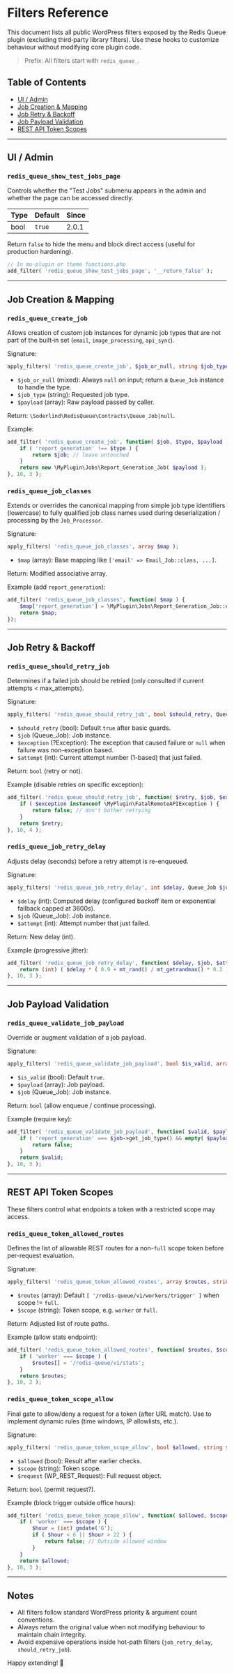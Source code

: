 # Filters Reference

This document lists all public WordPress filters exposed by the Redis Queue plugin (excluding third‑party library filters). Use these hooks to customize behaviour without modifying core plugin code.

> Prefix: All filters start with `redis_queue_`.

## Table of Contents
- [UI / Admin](#ui--admin)
- [Job Creation & Mapping](#job-creation--mapping)
- [Job Retry & Backoff](#job-retry--backoff)
- [Job Payload Validation](#job-payload-validation)
- [REST API Token Scopes](#rest-api-token-scopes)

---
## UI / Admin
### `redis_queue_show_test_jobs_page`
Controls whether the "Test Jobs" submenu appears in the admin and whether the page can be accessed directly.

| Type | Default | Since |
|------|---------|-------|
| bool  | `true` | 2.0.1 |

Return `false` to hide the menu and block direct access (useful for production hardening).

```php
// In mu-plugin or theme functions.php
add_filter( 'redis_queue_show_test_jobs_page', '__return_false' );
```

---
## Job Creation & Mapping
### `redis_queue_create_job`
Allows creation of custom job instances for dynamic job types that are not part of the built‑in set (`email`, `image_processing`, `api_sync`).

Signature:
```php
apply_filters( 'redis_queue_create_job', $job_or_null, string $job_type, array $payload );
```
- `$job_or_null` (mixed): Always `null` on input; return a `Queue_Job` instance to handle the type.
- `$job_type` (string): Requested job type.
- `$payload` (array): Raw payload passed by caller.

Return: `\Soderlind\RedisQueue\Contracts\Queue_Job|null`.

Example:
```php
add_filter( 'redis_queue_create_job', function( $job, $type, $payload ) {
    if ( 'report_generation' !== $type ) {
        return $job; // leave untouched
    }
    return new \MyPlugin\Jobs\Report_Generation_Job( $payload );
}, 10, 3 );
```

### `redis_queue_job_classes`
Extends or overrides the canonical mapping from simple job type identifiers (lowercase) to fully qualified job class names used during deserialization / processing by the `Job_Processor`.

Signature:
```php
apply_filters( 'redis_queue_job_classes', array $map );
```
- `$map` (array): Base mapping like `['email' => Email_Job::class, ...]`.

Return: Modified associative array.

Example (add `report_generation`):
```php
add_filter( 'redis_queue_job_classes', function( $map ) {
    $map['report_generation'] = \MyPlugin\Jobs\Report_Generation_Job::class;
    return $map;
});
```

---
## Job Retry & Backoff
### `redis_queue_should_retry_job`
Determines if a failed job should be retried (only consulted if current attempts < max_attempts).

Signature:
```php
apply_filters( 'redis_queue_should_retry_job', bool $should_retry, Queue_Job $job, ?\Exception $exception, int $attempt );
```
- `$should_retry` (bool): Default `true` after basic guards.
- `$job` (Queue_Job): Job instance.
- `$exception` (?Exception): The exception that caused failure or `null` when failure was non-exception based.
- `$attempt` (int): Current attempt number (1-based) that just failed.

Return: `bool` (retry or not).

Example (disable retries on specific exception):
```php
add_filter( 'redis_queue_should_retry_job', function( $retry, $job, $exception, $attempt ) {
    if ( $exception instanceof \MyPlugin\FatalRemoteAPIException ) {
        return false; // don't bother retrying
    }
    return $retry;
}, 10, 4 );
```

### `redis_queue_job_retry_delay`
Adjusts delay (seconds) before a retry attempt is re-enqueued.

Signature:
```php
apply_filters( 'redis_queue_job_retry_delay', int $delay, Queue_Job $job, int $attempt );
```
- `$delay` (int): Computed delay (configured backoff item or exponential fallback capped at 3600s).
- `$job` (Queue_Job): Job instance.
- `$attempt` (int): Attempt number that just failed.

Return: New delay (int).

Example (progressive jitter):
```php
add_filter( 'redis_queue_job_retry_delay', function( $delay, $job, $attempt ) {
    return (int) ( $delay * ( 0.9 + mt_rand() / mt_getrandmax() * 0.2 ) );
}, 10, 3 );
```

---
## Job Payload Validation
### `redis_queue_validate_job_payload`
Override or augment validation of a job payload.

Signature:
```php
apply_filters( 'redis_queue_validate_job_payload', bool $is_valid, array $payload, Queue_Job $job );
```
- `$is_valid` (bool): Default `true`.
- `$payload` (array): Job payload.
- `$job` (Queue_Job): Job instance.

Return: `bool` (allow enqueue / continue processing).

Example (require key):
```php
add_filter( 'redis_queue_validate_job_payload', function( $valid, $payload, $job ) {
    if ( 'report_generation' === $job->get_job_type() && empty( $payload['report_id'] ) ) {
        return false;
    }
    return $valid;
}, 10, 3 );
```

---
## REST API Token Scopes
These filters control what endpoints a token with a restricted scope may access.

### `redis_queue_token_allowed_routes`
Defines the list of allowable REST routes for a non-`full` scope token before per-request evaluation.

Signature:
```php
apply_filters( 'redis_queue_token_allowed_routes', array $routes, string $scope );
```
- `$routes` (array): Default `[ '/redis-queue/v1/workers/trigger' ]` when scope != `full`.
- `$scope` (string): Token scope, e.g. `worker` or `full`.

Return: Adjusted list of route paths.

Example (allow stats endpoint):
```php
add_filter( 'redis_queue_token_allowed_routes', function( $routes, $scope ) {
    if ( 'worker' === $scope ) {
        $routes[] = '/redis-queue/v1/stats';
    }
    return $routes;
}, 10, 2 );
```

### `redis_queue_token_scope_allow`
Final gate to allow/deny a request for a token (after URL match). Use to implement dynamic rules (time windows, IP allowlists, etc.).

Signature:
```php
apply_filters( 'redis_queue_token_scope_allow', bool $allowed, string $scope, WP_REST_Request $request );
```
- `$allowed` (bool): Result after earlier checks.
- `$scope` (string): Token scope.
- `$request` (WP_REST_Request): Full request object.

Return: `bool` (permit request?).

Example (block trigger outside office hours):
```php
add_filter( 'redis_queue_token_scope_allow', function( $allowed, $scope, $request ) {
    if ( 'worker' === $scope ) {
        $hour = (int) gmdate('G');
        if ( $hour < 6 || $hour > 22 ) {
            return false; // Outside allowed window
        }
    }
    return $allowed;
}, 10, 3 );
```

---
## Notes
- All filters follow standard WordPress priority & argument count conventions.
- Always return the original value when not modifying behaviour to maintain chain integrity.
- Avoid expensive operations inside hot-path filters (`job_retry_delay`, `should_retry_job`).

Happy extending! 🚀
